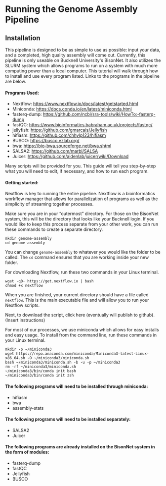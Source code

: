# Running the Genome Assembly Pipeline
## Installation
This pipeline is designed to be as simple to use as possible: input your data, and a completed, high quality assembly will come out. Currently, this pipeline is only useable on Bucknell University's BisonNet. It also utilizes the SLURM system which allows programs to run on a system with much more computing power than a local computer. This tutorial will walk through how to install and use every program listed. Links to the programs in the pipeline are below. 

#### Programs Used:
* Nextflow: https://www.nextflow.io/docs/latest/getstarted.html 
* Miniconda: https://docs.conda.io/en/latest/miniconda.html 
* fasterq-dump: https://github.com/ncbi/sra-tools/wiki/HowTo:-fasterq-dump 
* fastQC: https://www.bioinformatics.babraham.ac.uk/projects/fastqc/ 
* jellyfish: https://github.com/gmarcais/Jellyfish 
* hifiasm: https://github.com/chhylp123/hifiasm 
* BUSCO: https://busco.ezlab.org/ 
* bwa: https://bio-bwa.sourceforge.net/bwa.shtml 
* SALSA2: https://github.com/marbl/SALSA 
* Juicer: https://github.com/aidenlab/juicer/wiki/Download 

Many scripts will be provided for you. This guide will tell you step-by-step what you will need to edit, if necessary, and how to run each program. 

#### Getting started: 

Nextflow is key to running the entire pipeline. Nextflow is a bioinformatics workflow manager that allows for parallelization of programs as well as the simplicity of streaming together processes. 

Make sure you are in your “outermost” directory. For those on the BisonNet system, this will be the directory that looks like your Bucknell login. If you would like to keep this process separate from your other work, you can run these commands to create a separate directory. 
```
mkdir genome-assembly
cd genome-assembly
```
You can change `genome-assembly` to whatever you would like the folder to be called. The `cd` command ensures that you are working inside your new folder. 

For downloading Nextflow, run these two commands in your Linux terminal. 
```
wget -q0- https://get.nextflow.io | bash
chmod +x nextflow
```
When you are finished, your current directory should have a file called `nextflow`. This is the main executable file and will allow you to run your Nextflow scripts. 

Next, to download the script, click here (eventually will publish to github).
(Insert instructions)

For most of our processes, we use miniconda which allows for easy installs and easy usage. To install from the command line, run these commands in your Linux terminal. 
```
mkdir -p ~/miniconda3
wget https://repo.anaconda.com/miniconda/Miniconda3-latest-Linux-x86_64.sh -O ~/miniconda3/miniconda.sh
bash ~/miniconda3/miniconda.sh -b -u -p ~/miniconda3
rm -rf ~/miniconda3/miniconda.sh
~/miniconda3/bin/conda init bash
~/miniconda3/bin/conda init zsh
```
#### The following programs will need to be installed through miniconda:
* hifiasm
* bwa
* assembly-stats

#### The following programs will need to be installed separately: 
* SALSA2
* Juicer

#### The following programs are already installed on the BisonNet system in the form of modules:
* fasterq-dump
* fastQC
* Jellyfish
* BUSCO
